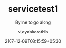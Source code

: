 ---
draft: false
author: "vijayabharathib"
title: "servicetest1"
subtitle: "Byline to go along"
date: "2107-12-09T08:15:59+05:30"
publishdate: "2017-12-09T08:15:59+05:30"
tags: ["major","minor","classify"]
image: "/img/newlogo.png"
image_alt: "important message about image"
image_credit: "credit the image owner"
---